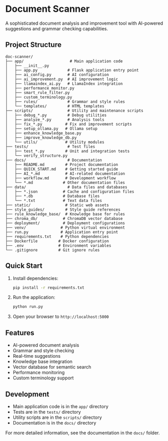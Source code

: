 # Document Scanner

A sophisticated document analysis and improvement tool with AI-powered suggestions and grammar checking capabilities.

## Project Structure

```text
doc-scanner/
├── app/                    # Main application code
│   ├── __init__.py
│   ├── app.py             # Flask application entry point
│   ├── ai_config.py       # AI configuration
│   ├── ai_improvement.py  # AI improvement logic
│   ├── llamaindex_ai.py   # LlamaIndex integration
│   ├── performance_monitor.py
│   ├── smart_rule_filter.py
│   ├── custom_terminology.py
│   ├── rules/             # Grammar and style rules
│   └── templates/         # HTML templates
├── scripts/               # Utility and maintenance scripts
│   ├── debug_*.py         # Debug utilities
│   ├── analyze_*.py       # Analysis tools
│   ├── fix_*.py          # Fix and improvement scripts
│   ├── setup_ollama.py   # Ollama setup
│   ├── enhance_knowledge_base.py
│   ├── improve_knowledge_db.py
│   └── utils/            # Utility modules
├── tests/                 # Test files
│   ├── test_*.py         # Unit and integration tests
│   └── verify_structure.py
├── docs/                  # Documentation
│   ├── README.md         # Project documentation
│   ├── QUICK_START.md    # Getting started guide
│   ├── AI_*.md           # AI-related documentation
│   ├── workflow.md       # Development workflow
│   └── *.md             # Other documentation files
├── data/                  # Data files and databases
│   ├── *.json           # Cache and configuration files
│   ├── *.db             # Database files
│   └── *.txt            # Text data files
├── static/               # Static web assets
├── style_guides/         # Style guide references
├── rule_knowledge_base/  # Knowledge base for rules
├── chroma_db/           # ChromaDB vector database
├── deployment/          # Deployment configurations
├── venv/               # Python virtual environment
├── run.py              # Application entry point
├── requirements.txt    # Python dependencies
├── Dockerfile         # Docker configuration
├── .env               # Environment variables
└── .gitignore         # Git ignore rules
```

## Quick Start

1. Install dependencies:

   ```bash
   pip install -r requirements.txt
   ```

2. Run the application:

   ```bash
   python run.py
   ```

3. Open your browser to `http://localhost:5000`

## Features

- AI-powered document analysis
- Grammar and style checking
- Real-time suggestions
- Knowledge base integration
- Vector database for semantic search
- Performance monitoring
- Custom terminology support

## Development

- Main application code is in the `app/` directory
- Tests are in the `tests/` directory
- Utility scripts are in the `scripts/` directory
- Documentation is in the `docs/` directory

For more detailed information, see the documentation in the `docs/` folder.
